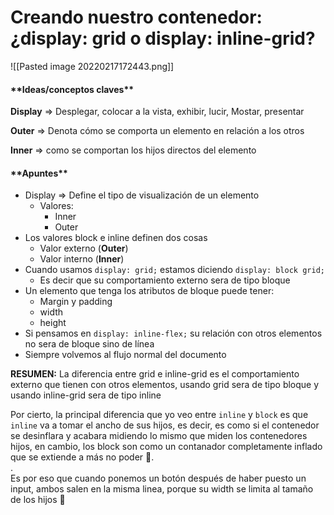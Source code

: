 # Creando nuestro contenedor: ¿display: grid o display: inline-grid?

![[Pasted image 20220217172443.png]]

<h4>**Ideas/conceptos claves**</h4>

**Display** ⇒ Desplegar, colocar a la vista, exhibir, lucir, Mostar, presentar

**Outer** ⇒ Denota cómo se comporta un elemento en relación a los otros

**Inner** ⇒ como se comportan los hijos directos del elemento

<h4>**Apuntes**</h4>

-   Display ⇒ Define el tipo de visualización de un elemento
    -   Valores:
        -   Inner
        -   Outer
-   Los valores block e inline definen dos cosas
    -   Valor externo (**Outer**)
    -   Valor interno (**Inner**)
-   Cuando usamos `display: grid;` estamos diciendo `display: block grid;`
    -   Es decir que su comportamiento externo sera de tipo bloque
-   Un elemento que tenga los atributos de bloque puede tener:
    -   Margin y padding
    -   width
    -   height
-   Si pensamos en `display: inline-flex;` su relación con otros elementos no sera de bloque sino de línea
-   Siempre volvemos al flujo normal del documento

**RESUMEN:** La diferencia entre grid e inline-grid es el comportamiento externo que tienen con otros elementos, usando grid sera de tipo bloque y usando inline-grid sera de tipo inline

Por cierto, la principal diferencia que yo veo entre `inline` y `block` es que `inline` va a tomar el ancho de sus hijos, es decir, es como si el contenedor se desinflara y acabara midiendo lo mismo que miden los contenedores hijos, en cambio, los block son como un contanador completamente inflado que se extiende a más no poder 🤔.  
.  
Es por eso que cuando ponemos un botón después de haber puesto un input, ambos salen en la misma linea, porque su width se limita al tamaño de los hijos 🤔